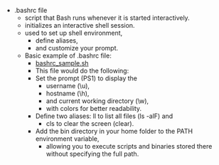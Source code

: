 - .bashrc file 
  - script that Bash runs whenever it is started interactively. 
  - initializes an interactive shell session.
  - used to set up shell environment,
    - define aliases,
    - and customize your prompt.
  - Basic example of .bashrc file:
    - [bashrc_sample.sh](bashrc_sample.sh)
    - This file would do the following:
    - Set the prompt (PS1) to display the 
      - username (\u), 
      - hostname (\h),
      - and current working directory (\w), 
      - with colors for better readability. 
    - Define two aliases: ll to list all files (ls -alF) and 
      - cls to clear the screen (clear). 
    - Add the bin directory in your home folder to the PATH environment variable, 
      - allowing you to execute scripts and binaries stored there without specifying the full path. 
